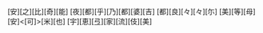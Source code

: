 [安][之][比][奇][能] [夜][都][乎][乃][都][婆][吉] [都][良][々][々][尓] [美][等][母][安]<[可]>[米][也] [宇][恵][弖][家][流][伎][美]
